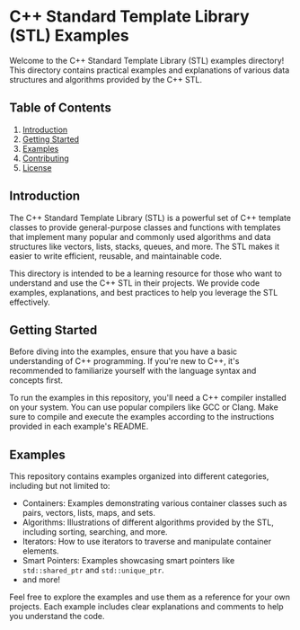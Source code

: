 # C++ Standard Template Library (STL) Examples

Welcome to the C++ Standard Template Library (STL) examples directory! This directory contains practical examples and explanations of various data structures and algorithms provided by the C++ STL.

## Table of Contents

1. [Introduction](#introduction)
2. [Getting Started](#getting-started)
3. [Examples](#examples)
4. [Contributing](#contributing)
5. [License](#license)

## Introduction

The C++ Standard Template Library (STL) is a powerful set of C++ template classes to provide general-purpose classes and functions with templates that implement many popular and commonly used algorithms and data structures like vectors, lists, stacks, queues, and more. The STL makes it easier to write efficient, reusable, and maintainable code.

This directory is intended to be a learning resource for those who want to understand and use the C++ STL in their projects. We provide code examples, explanations, and best practices to help you leverage the STL effectively.

## Getting Started

Before diving into the examples, ensure that you have a basic understanding of C++ programming. If you're new to C++, it's recommended to familiarize yourself with the language syntax and concepts first.

To run the examples in this repository, you'll need a C++ compiler installed on your system. You can use popular compilers like GCC or Clang. Make sure to compile and execute the examples according to the instructions provided in each example's README.

## Examples

This repository contains examples organized into different categories, including but not limited to:

- Containers: Examples demonstrating various container classes such as pairs, vectors, lists, maps, and sets.
- Algorithms: Illustrations of different algorithms provided by the STL, including sorting, searching, and more.
- Iterators: How to use iterators to traverse and manipulate container elements.
- Smart Pointers: Examples showcasing smart pointers like `std::shared_ptr` and `std::unique_ptr`.
- and more!

Feel free to explore the examples and use them as a reference for your own projects. Each example includes clear explanations and comments to help you understand the code.
